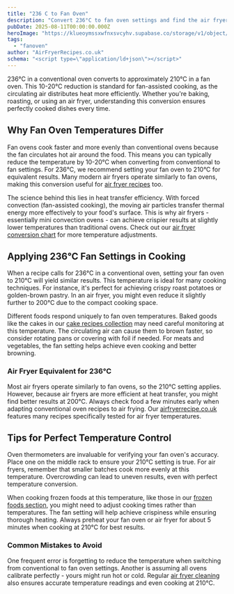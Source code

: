 ```yaml
---
title: "236 C to Fan Oven"
description: "Convert 236°C to fan oven settings and find the air fryer equivalent. Perfect for baking, roasting, and air frying with precise temperature adjustments."
pubDate: 2025-08-11T00:00:00.000Z
heroImage: "https://klueoymssxwfnxsvcyhv.supabase.co/storage/v1/object/public/md/236-c-to-fan-oven-a7b2f74e.png"
tags:
  - "fanoven"
author: "AirFryerRecipes.co.uk"
schema: "<script type=\"application/ld+json\"></script>"
---
```


<p>236°C in a conventional oven converts to approximately 210°C in a fan oven. This 10-20°C reduction is standard for fan-assisted cooking, as the circulating air distributes heat more efficiently. Whether you're baking, roasting, or using an air fryer, understanding this conversion ensures perfectly cooked dishes every time.</p>

<h2>Why Fan Oven Temperatures Differ</h2>
<p>Fan ovens cook faster and more evenly than conventional ovens because the fan circulates hot air around the food. This means you can typically reduce the temperature by 10-20°C when converting from conventional to fan settings. For 236°C, we recommend setting your fan oven to 210°C for equivalent results. Many modern air fryers operate similarly to fan ovens, making this conversion useful for <a href=https://www.airfryerrecipe.co.uk/recipes>air fryer recipes</a> too.</p>
<p>The science behind this lies in heat transfer efficiency. With forced convection (fan-assisted cooking), the moving air particles transfer thermal energy more effectively to your food's surface. This is why air fryers - essentially mini convection ovens - can achieve crispier results at slightly lower temperatures than traditional ovens. Check out our <a href=https://www.airfryerrecipe.co.uk/air-fryer-conversion-chart>air fryer conversion chart</a> for more temperature adjustments.</p>

<h2>Applying 236°C Fan Settings in Cooking</h2>
<p>When a recipe calls for 236°C in a conventional oven, setting your fan oven to 210°C will yield similar results. This temperature is ideal for many cooking techniques. For instance, it's perfect for achieving crispy roast potatoes or golden-brown pastry. In an air fryer, you might even reduce it slightly further to 200°C due to the compact cooking space.</p>
<p>Different foods respond uniquely to fan oven temperatures. Baked goods like the cakes in our <a href=https://www.airfryerrecipe.co.uk/recipe-category/cakes>cake recipes collection</a> may need careful monitoring at this temperature. The circulating air can cause them to brown faster, so consider rotating pans or covering with foil if needed. For meats and vegetables, the fan setting helps achieve even cooking and better browning.</p>

<h3>Air Fryer Equivalent for 236°C</h3>
<p>Most air fryers operate similarly to fan ovens, so the 210°C setting applies. However, because air fryers are more efficient at heat transfer, you might find better results at 200°C. Always check food a few minutes early when adapting conventional oven recipes to air frying. Our <a href=https://www.airfryerrecipe.co.uk>airfryerrecipe.co.uk</a> features many recipes specifically tested for air fryer temperatures.</p>

<h2>Tips for Perfect Temperature Control</h2>
<p>Oven thermometers are invaluable for verifying your fan oven's accuracy. Place one on the middle rack to ensure your 210°C setting is true. For air fryers, remember that smaller batches cook more evenly at this temperature. Overcrowding can lead to uneven results, even with perfect temperature conversion.</p>
<p>When cooking frozen foods at this temperature, like those in our <a href=https://www.airfryerrecipe.co.uk/recipe-category/frozen-foods>frozen foods section</a>, you might need to adjust cooking times rather than temperatures. The fan setting will help achieve crispiness while ensuring thorough heating. Always preheat your fan oven or air fryer for about 5 minutes when cooking at 210°C for best results.</p>

<h3>Common Mistakes to Avoid</h3>
<p>One frequent error is forgetting to reduce the temperature when switching from conventional to fan oven settings. Another is assuming all ovens calibrate perfectly - yours might run hot or cold. Regular <a href=https://www.airfryerrecipe.co.uk/air-fryer-cleaner>air fryer cleaning</a> also ensures accurate temperature readings and even cooking at 210°C.</p>